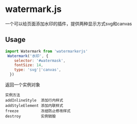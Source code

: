 # watermark.js

一个可以给页面添加水印的插件，提供两种显示方式svg和canvas
## Usage

```js
import Watermark from 'watermarkerjs'
 Watermark('水印', {
    selector: '#watermask',
    fontSize: 14,
    type: 'svg'|'canvas',
  })
```
返回一个实例对象
```
实例方法
addInlineStyle  添加行内样式
addStyleElement 添加内联样式
freeze          冻结防止修改样式
destroy         实例销毁
```
